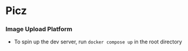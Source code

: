 # Picz

### Image Upload Platform

- To spin up the dev server, run `docker compose up` in the root directory
